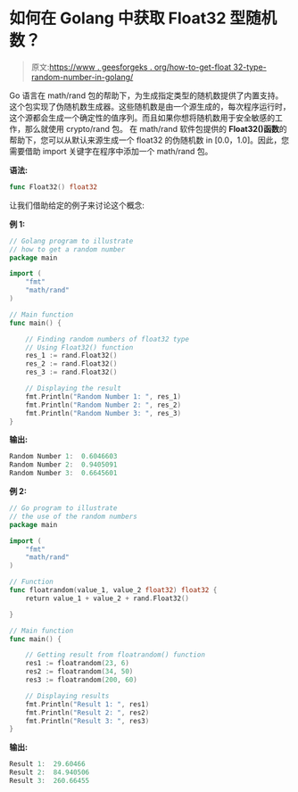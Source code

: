 # 如何在 Golang 中获取 Float32 型随机数？

> 原文:[https://www . geesforgeks . org/how-to-get-float 32-type-random-number-in-golang/](https://www.geeksforgeeks.org/how-to-get-float32-type-random-number-in-golang/)

Go 语言在 math/rand 包的帮助下，为生成指定类型的随机数提供了内置支持。这个包实现了伪随机数生成器。这些随机数是由一个源生成的，每次程序运行时，这个源都会生成一个确定性的值序列。而且如果你想将随机数用于安全敏感的工作，那么就使用 crypto/rand 包。
在 math/rand 软件包提供的 **Float32()函数**的帮助下，您可以从默认来源生成一个 float32 的伪随机数 in [0.0，1.0]。因此，您需要借助 import 关键字在程序中添加一个 math/rand 包。

**语法:**

```go
func Float32() float32
```

让我们借助给定的例子来讨论这个概念:

**例 1:**

```go
// Golang program to illustrate
// how to get a random number
package main

import (
    "fmt"
    "math/rand"
)

// Main function
func main() {

    // Finding random numbers of float32 type
    // Using Float32() function
    res_1 := rand.Float32()
    res_2 := rand.Float32()
    res_3 := rand.Float32()

    // Displaying the result
    fmt.Println("Random Number 1: ", res_1)
    fmt.Println("Random Number 2: ", res_2)
    fmt.Println("Random Number 3: ", res_3)
}
```

**输出:**

```go
Random Number 1:  0.6046603
Random Number 2:  0.9405091
Random Number 3:  0.6645601

```

**例 2:**

```go
// Go program to illustrate
// the use of the random numbers
package main

import (
    "fmt"
    "math/rand"
)

// Function
func floatrandom(value_1, value_2 float32) float32 {
    return value_1 + value_2 + rand.Float32()

}

// Main function
func main() {

    // Getting result from floatrandom() function
    res1 := floatrandom(23, 6)
    res2 := floatrandom(34, 50)
    res3 := floatrandom(200, 60)

    // Displaying results
    fmt.Println("Result 1: ", res1)
    fmt.Println("Result 2: ", res2)
    fmt.Println("Result 3: ", res3)
}
```

**输出:**

```go
Result 1:  29.60466
Result 2:  84.940506
Result 3:  260.66455

```